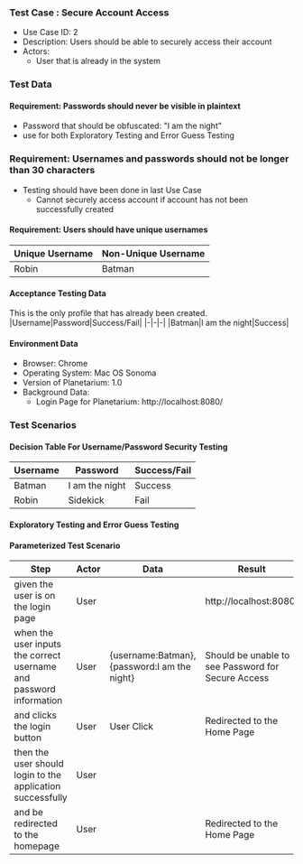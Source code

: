 ### Test Case : Secure Account Access 
- Use Case ID: 2
- Description: Users should be able to securely access their account
- Actors:
    - User that is already in the system

### Test Data

#### Requirement: Passwords should never be visible in plaintext
- Password that should be obfuscated: "I am the night"
- use for both Exploratory Testing and Error Guess Testing

### Requirement: Usernames and passwords should not be longer than 30 characters
- Testing should have been done in last Use Case 
    - Cannot securely access account if account has not been successfully created

#### Requirement: Users should have unique usernames
|Unique Username|Non-Unique Username|
|-|-|
|Robin|Batman|

#### Acceptance Testing Data
This is the only profile that has already been created.
|Username|Password|Success/Fail|
|-|-|-|
|Batman|I am the night|Success|

#### Environment Data
- Browser: Chrome
- Operating System: Mac OS Sonoma 
- Version of Planetarium: 1.0
- Background Data:
    - Login Page for Planetarium: http://localhost:8080/

### Test Scenarios

#### Decision Table For Username/Password Security Testing
|Username|Password|Success/Fail|
|-|-|-|
|Batman|I am the night|Success|
|Robin|Sidekick|Fail|

#### Exploratory Testing and Error Guess Testing

#### Parameterized Test Scenario
|Step|Actor|Data|Result|
|-|-|-|-|
|given the user is on the login page|User||http://localhost:8080/|
|when the user inputs the correct username and password information|User|{username:Batman},{password:I am the night}|Should be unable to see Password for Secure Access|
and clicks the login button|User|User Click|Redirected to the Home Page|
then the user should login to the application successfully|User|||
and be redirected to the homepage|User||Redirected to the Home Page|